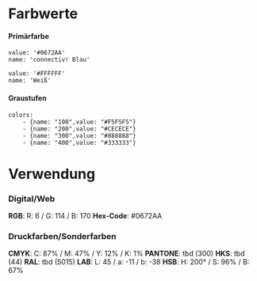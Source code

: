 
# Farbwerte

#### Primärfarbe
```color
value: '#0672AA'
name: 'connectiv! Blau'
```

```color
value: '#FFFFFF'
name: 'Weiß'
```

#### Graustufen

```color-palette|horizontal
colors:
    - {name: "100",value: "#F5F5F5"}
    - {name: "200",value: "#CECECE"}
    - {name: "300",value: "#888888"}
    - {name: "400",value: "#333333"}
```

# Verwendung

### Digital/Web

**RGB**: R: 6 / G: 114 / B: 170
**Hex-Code**: #0672AA


### Druckfarben/Sonderfarben

**CMYK**: C: 87% / M: 47% / Y: 12% / K: 1% 
**PANTONE**: tbd (300)
**HKS**: tbd (44)
**RAL**: tbd (5015)
**LAB**: L: 45 / a: -11 / b: -38
**HSB**: H: 200° / S: 96% / B: 67%